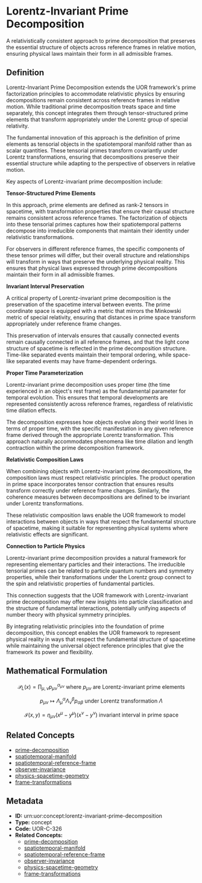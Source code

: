 # Lorentz-Invariant Prime Decomposition

A relativistically consistent approach to prime decomposition that preserves the essential structure of objects across reference frames in relative motion, ensuring physical laws maintain their form in all admissible frames.

## Definition

Lorentz-Invariant Prime Decomposition extends the UOR framework's prime factorization principles to accommodate relativistic physics by ensuring decompositions remain consistent across reference frames in relative motion. While traditional prime decomposition treats space and time separately, this concept integrates them through tensor-structured prime elements that transform appropriately under the Lorentz group of special relativity.

The fundamental innovation of this approach is the definition of prime elements as tensorial objects in the spatiotemporal manifold rather than as scalar quantities. These tensorial primes transform covariantly under Lorentz transformations, ensuring that decompositions preserve their essential structure while adapting to the perspective of observers in relative motion.

Key aspects of Lorentz-invariant prime decomposition include:

**Tensor-Structured Prime Elements**

In this approach, prime elements are defined as rank-2 tensors in spacetime, with transformation properties that ensure their causal structure remains consistent across reference frames. The factorization of objects into these tensorial primes captures how their spatiotemporal patterns decompose into irreducible components that maintain their identity under relativistic transformations.

For observers in different reference frames, the specific components of these tensor primes will differ, but their overall structure and relationships will transform in ways that preserve the underlying physical reality. This ensures that physical laws expressed through prime decompositions maintain their form in all admissible frames.

**Invariant Interval Preservation**

A critical property of Lorentz-invariant prime decomposition is the preservation of the spacetime interval between events. The prime coordinate space is equipped with a metric that mirrors the Minkowski metric of special relativity, ensuring that distances in prime space transform appropriately under reference frame changes.

This preservation of intervals ensures that causally connected events remain causally connected in all reference frames, and that the light cone structure of spacetime is reflected in the prime decomposition structure. Time-like separated events maintain their temporal ordering, while space-like separated events may have frame-dependent orderings.

**Proper Time Parameterization**

Lorentz-invariant prime decomposition uses proper time (the time experienced in an object's rest frame) as the fundamental parameter for temporal evolution. This ensures that temporal developments are represented consistently across reference frames, regardless of relativistic time dilation effects.

The decomposition expresses how objects evolve along their world lines in terms of proper time, with the specific manifestation in any given reference frame derived through the appropriate Lorentz transformation. This approach naturally accommodates phenomena like time dilation and length contraction within the prime decomposition framework.

**Relativistic Composition Laws**

When combining objects with Lorentz-invariant prime decompositions, the composition laws must respect relativistic principles. The product operation in prime space incorporates tensor contraction that ensures results transform correctly under reference frame changes. Similarly, the coherence measures between decompositions are defined to be invariant under Lorentz transformations.

These relativistic composition laws enable the UOR framework to model interactions between objects in ways that respect the fundamental structure of spacetime, making it suitable for representing physical systems where relativistic effects are significant.

**Connection to Particle Physics**

Lorentz-invariant prime decomposition provides a natural framework for representing elementary particles and their interactions. The irreducible tensorial primes can be related to particle quantum numbers and symmetry properties, while their transformations under the Lorentz group connect to the spin and relativistic properties of fundamental particles.

This connection suggests that the UOR framework with Lorentz-invariant prime decomposition may offer new insights into particle classification and the structure of fundamental interactions, potentially unifying aspects of number theory with physical symmetry principles.

By integrating relativistic principles into the foundation of prime decomposition, this concept enables the UOR framework to represent physical reality in ways that respect the fundamental structure of spacetime while maintaining the universal object reference principles that give the framework its power and flexibility.

## Mathematical Formulation

$$
\mathcal{P}_L(x) = \prod_{\mu,\nu} {p_{\mu\nu}}^{\alpha_{\mu\nu}} \text{ where } p_{\mu\nu} \text{ are Lorentz-invariant prime elements}
$$

$$
p_{\mu\nu} \mapsto \Lambda^\alpha_\mu \Lambda^\beta_\nu p_{\alpha\beta} \text{ under Lorentz transformation } \Lambda
$$

$$
\mathcal{I}(x, y) = \eta_{\mu\nu}(x^\mu - y^\mu)(x^\nu - y^\nu) \text{ invariant interval in prime space}
$$

## Related Concepts

- [prime-decomposition](./prime-decomposition.md)
- [spatiotemporal-manifold](./spatiotemporal-manifold.md)
- [spatiotemporal-reference-frame](./spatiotemporal-reference-frame.md)
- [observer-invariance](./observer-invariance.md)
- [physics-spacetime-geometry](./physics-spacetime-geometry.md)
- [frame-transformations](./frame-transformations.md)

## Metadata

- **ID:** urn:uor:concept:lorentz-invariant-prime-decomposition
- **Type:** concept
- **Code:** UOR-C-326
- **Related Concepts:**
  - [prime-decomposition](./prime-decomposition.md)
  - [spatiotemporal-manifold](./spatiotemporal-manifold.md)
  - [spatiotemporal-reference-frame](./spatiotemporal-reference-frame.md)
  - [observer-invariance](./observer-invariance.md)
  - [physics-spacetime-geometry](./physics-spacetime-geometry.md)
  - [frame-transformations](./frame-transformations.md)
